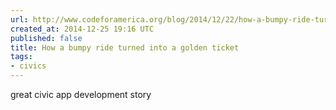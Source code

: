 ```yaml
---
url: http://www.codeforamerica.org/blog/2014/12/22/how-a-bumpy-ride-turned-into-a-golden-ticket/
created_at: 2014-12-25 19:16 UTC
published: false
title: How a bumpy ride turned into a golden ticket
tags:
- civics
---
```


great civic app development story
